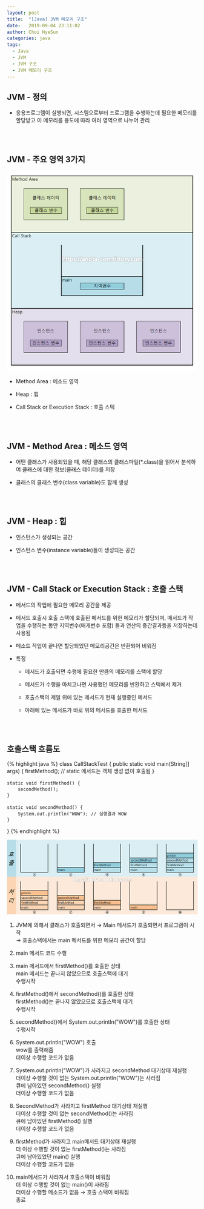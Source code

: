 ```yaml
---
layout: post
title:  "[Java] JVM 메모리 구조"
date:   2019-09-04 23:11:02
author: Choi HyeSun
categories: java
tags:
  - Java
  - JVM
  - JVM 구조
  - JVM 메모리 구조
---
```


## JVM - 정의

- 응용프로그램이 실행되면, 시스템으로부터 프로그램을 수행하는데 필요한 메모리를 할당받고 이 메모리를 용도에 따라 여러 영역으로 나누어 관리

<br>
<br>

## JVM - 주요 영역 3가지

![image](/img/2019-09-04/jvm-001-area1.png)

- Method Area : 메소드 영역

- Heap : 힙

- Call Stack or Execution Stack : 호출 스택

<br>
<br>

## JVM - Method Area : 메소드 영역

- 어떤 클래스가 사용되었을 때, 해당 클래스의 클래스파일(*.class)을 읽어서 분석하여 클래스에 대한 정보(클래스 데이터)를 저장

- 클래스의 클래스 변수(class variable)도 함께 생성

<br>
<br>

## JVM - Heap : 힙

- 인스턴스가 생성되는 공간

- 인스턴스 변수(instance variable)들이 생성되는 공간

<br>
<br>

## JVM - Call Stack or Execution Stack : 호출 스택

- 메서드의 작업에 필요한 메모리 공간을 제공

- 메서드 호출시 호출 스택에 호출된 메서드를 위한 메모리가 할당되며, 메서드가 작업을 수행하는 동안 지역변수(매개변수 포함) 들과 연산의 중간결과등을 저장하는데 사용됨

- 메소드 작업이 끝나면 할당되었던 메모리공간은 반환되어 비워짐

- 특징

  - 메서드가 호출되면 수행에 필요한 만큼의 메모리를 스택에 할당

  - 메서드가 수행을 마치고나면 사용했던 메모리를 반환하고 스택에서 제거

  - 호출스택의 제일 위에 있는 메서드가 현재 실행중인 메서드

  - 아래에 있는 메서드가 바로 위의 메서드를 호출한 메서드
  
<br>
<br>

## 호출스택 흐름도

{% highlight java %}
class CallStackTest {
    public static void main(String[] args) {
        firstMethod(); // static 메서드는 객체 생성 없이 호출됨
    }
    
    static void firstMethod() {
        secondMethod();
    }
    
    static void secondMethod() {
        System.out.println("WOW"); // 실행결과 WOW
    }
}
{% endhighlight %}

![image](/img/2019-09-04/jvm-002-flow1.png)

1. JVM에 의해서 클래스가 호출되면서 → Main 메서드가 호출되면서 프로그램이 시작
<br>→ 호출스택에서는 main 메서드를 위한 메모리 공간이 할당

2. main 메서드 코드 수행

3. main 메서드에서 firstMethod()를 호출한 상태
<br>main 메서드는 끝나지 않았으므로 호출스택에 대기
<br>수행시작

4. firstMethod()에서 secondMethod()를 호출한 상태
<br>firstMethod()는 끝나지 않았으므로 호출스택에 대기
<br>수행시작

5. secondMethod()에서 System.out.println("WOW")를 호출한 상태
<br>수행시작

6. System.out.println("WOW") 호출
<br>wow를 출력해줌
<br>더이상 수행할 코드가 없음

7. System.out.println("WOW")가 사라지고 secondMethod 대기상태 재실행
<br>더이상 수행할 것이 없는 System.out.println("WOW")는 사라짐
<br>큐에 남아있던 secondMethod() 실행
<br>더이상 수행할 코드가 없음

8. SecondMethod가 사라지고 firstMethod 대기상태 재실행
<br>더이상 수행할 것이 없는 secondMethod()는 사라짐
<br>큐에 남아있던 firstMethod() 실행
<br>더이상 수행할 코드가 없음

9. firstMethod가 사라지고 main메서드 대기상태 재실행
<br>더 이상 수행할 것이 없는 firstMethod()는 사라짐
<br>큐에 남아있었던 main() 실행
<br>더이상 수행할 코드가 없음

10. main메서드가 사라져서 호출스택이 비워짐
<br>더 이상 수행할 것이 없는 main()이 사라짐
<br>더이상 수행할 메소드가 없음 → 호출 스택이 비워짐
<br> 종료
